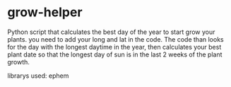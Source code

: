 # grow-helper
Python script that calculates the best day of the year to start grow your plants. you need to add your long and lat in the code. The code than looks for the day with the longest daytime in the year, then calculates your best plant date so that the longest day of sun is in the last 2 weeks of the plant growth.

librarys used: ephem
